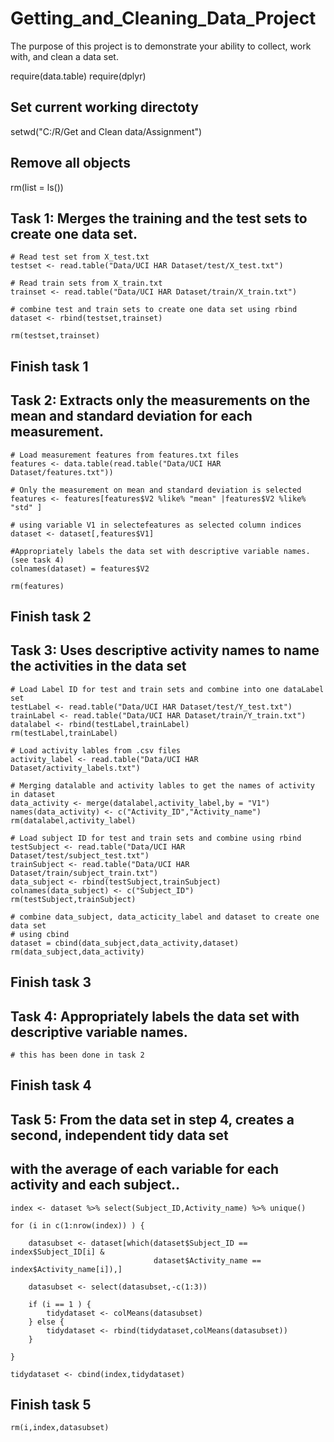 # Getting_and_Cleaning_Data_Project
The purpose of this project is to demonstrate your ability to collect, work with, and clean a data set.


require(data.table)
require(dplyr)

## Set current working directoty 
setwd("C:/R/Get and Clean data/Assignment")

## Remove all objects
rm(list = ls())

## Task 1: Merges the training and the test sets to create one data set.

    # Read test set from X_test.txt
    testset <- read.table("Data/UCI HAR Dataset/test/X_test.txt")
    
    # Read train sets from X_train.txt
    trainset <- read.table("Data/UCI HAR Dataset/train/X_train.txt")
    
    # combine test and train sets to create one data set using rbind
    dataset <- rbind(testset,trainset)
    
    rm(testset,trainset)
## Finish task 1
    
    
## Task 2: Extracts only the measurements on the mean and standard deviation for each measurement. 
    
    # Load measurement features from features.txt files
    features <- data.table(read.table("Data/UCI HAR Dataset/features.txt"))
    
    # Only the measurement on mean and standard deviation is selected
    features <- features[features$V2 %like% "mean" |features$V2 %like% "std" ]
    
    # using variable V1 in selectefeatures as selected column indices 
    dataset <- dataset[,features$V1]

    #Appropriately labels the data set with descriptive variable names.(see task 4)
    colnames(dataset) = features$V2
        
    rm(features)
## Finish task 2
    
        
## Task 3: Uses descriptive activity names to name the activities in the data set
    
    # Load Label ID for test and train sets and combine into one dataLabel set
    testLabel <- read.table("Data/UCI HAR Dataset/test/Y_test.txt")
    trainLabel <- read.table("Data/UCI HAR Dataset/train/Y_train.txt")
    datalabel <- rbind(testLabel,trainLabel)
    rm(testLabel,trainLabel)
    
    # Load activity lables from .csv files
    activity_label <- read.table("Data/UCI HAR Dataset/activity_labels.txt")

    # Merging datalable and activity lables to get the names of activity in dataset
    data_activity <- merge(datalabel,activity_label,by = "V1")
    names(data_activity) <- c("Activity_ID","Activity_name")
    rm(datalabel,activity_label)
    
    # Load subject ID for test and train sets and combine using rbind
    testSubject <- read.table("Data/UCI HAR Dataset/test/subject_test.txt")
    trainSubject <- read.table("Data/UCI HAR Dataset/train/subject_train.txt")
    data_subject <- rbind(testSubject,trainSubject)
    colnames(data_subject) <- c("Subject_ID")
    rm(testSubject,trainSubject)
    
    # combine data_subject, data_acticity_label and dataset to create one data set 
    # using cbind
    dataset = cbind(data_subject,data_activity,dataset)
    rm(data_subject,data_activity)
## Finish task 3    
    

    
## Task 4: Appropriately labels the data set with descriptive variable names.
    # this has been done in task 2    
    
## Finish task 4    
    


## Task 5: From the data set in step 4, creates a second, independent tidy data set 
##         with the average of each variable for each activity and each subject..
    index <- dataset %>% select(Subject_ID,Activity_name) %>% unique()
    
    for (i in c(1:nrow(index)) ) {
      
        datasubset <- dataset[which(dataset$Subject_ID == index$Subject_ID[i] & 
                                    dataset$Activity_name == index$Activity_name[i]),]
        
        datasubset <- select(datasubset,-c(1:3))
        
        if (i == 1 ) {
            tidydataset <- colMeans(datasubset)     
        } else { 
            tidydataset <- rbind(tidydataset,colMeans(datasubset))     
        }
      
    }
    
    tidydataset <- cbind(index,tidydataset)    
    
## Finish task 5    
 
    rm(i,index,datasubset)
